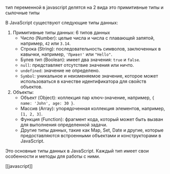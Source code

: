тип переменной в javascript делятся на 2 вида это примитивные типы и сылочные типы

В JavaScript существуют следующие типы данных:

1. Примитивные типы данных:  6 типов данных
    - Число (Number): целые числа и числа с плавающей запятой, например, `42` или `3.14`.
    - Строка (String): последовательность символов, заключенных в кавычки, например, `'Привет'` или `"Hello"`.
    - Булев тип (Boolean): имеет два значения: `true` и `false`.
    - `null`: представляет отсутствие значения или ничто.
    - `undefined`: значение не определено.
    - `Symbol`: уникальное и неизменяемое значение, которое может использоваться в качестве идентификатора для свойств объектов.
2. Объекты:
    - Объект (Object): коллекция пар ключ-значение, например, `{ name: 'John', age: 30 }`.
    - Массив (Array): упорядоченная коллекция элементов, например, `[1, 2, 3]`.
    - Функция (Function): фрагмент кода, который может быть вызван для выполнения определенной задачи.
    - Другие типы данных, такие как Map, Set, Date и другие, которые предоставляются встроенными объектами и конструкторами в JavaScript.

Это основные типы данных в JavaScript. Каждый тип имеет свои особенности и методы для работы с ними.


[[javascript]]